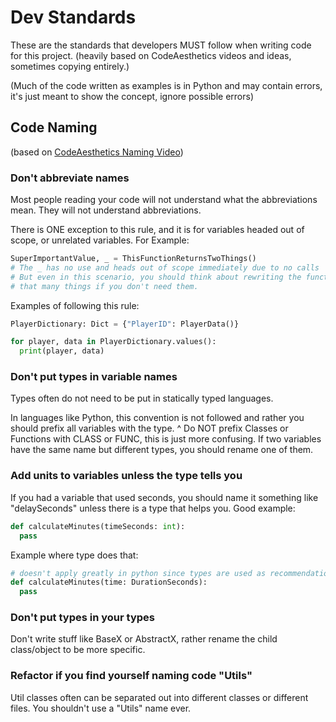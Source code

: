 # Dev Standards
These are the standards that developers MUST follow when writing code for this project.
(heavily based on CodeAesthetics videos and ideas, sometimes copying entirely.)

(Much of the code written as examples is in Python and may contain errors, it's just meant to show the concept, ignore possible errors)

## Code Naming
(based on [CodeAesthetics Naming Video](https://www.youtube.com/watch?v=-J3wNP6u5YU))
### Don't abbreviate names
Most people reading your code will not understand what the abbreviations mean.
They will not understand abbreviations.

There is ONE exception to this rule, and it is for variables headed out of scope, or unrelated variables.
For Example:
```py
SuperImportantValue, _ = ThisFunctionReturnsTwoThings()
# The _ has no use and heads out of scope immediately due to no calls
# But even in this scenario, you should think about rewriting the function not to return
# that many things if you don't need them.
```

Examples of following this rule:
```py
PlayerDictionary: Dict = {"PlayerID": PlayerData()}

for player, data in PlayerDictionary.values():
  print(player, data)
```

### Don't put types in variable names
Types often do not need to be put in statically typed languages.

In languages like Python, this convention is not followed and rather you should prefix all variables with the type.
^ Do NOT prefix Classes or Functions with CLASS or FUNC, this is just more confusing. If two variables have the same name but different types, you should rename one of them.

### Add units to variables unless the type tells you
If you had a variable that used seconds, you should name it something like "delaySeconds" unless there is a type that helps you.
Good example:
```py
def calculateMinutes(timeSeconds: int):
  pass
```

Example where type does that:
```py
# doesn't apply greatly in python since types are used as recommendations rather than hard types
def calculateMinutes(time: DurationSeconds):
  pass
```

### Don't put types in your types
Don't write stuff like BaseX or AbstractX, rather rename the child class/object to be more specific.

### Refactor if you find yourself naming code "Utils"
Util classes often can be separated out into different classes or different files.
You shouldn't use a "Utils" name ever.
